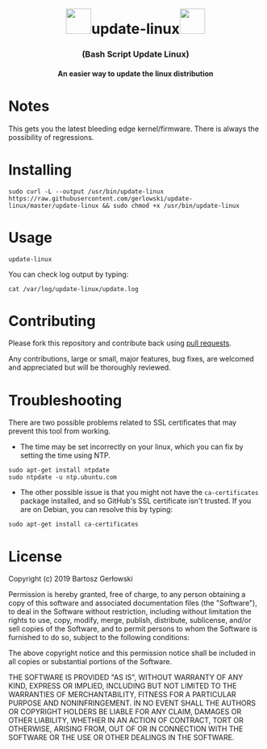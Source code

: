 <div align="center">

# <img src="http://icons.iconarchive.com/icons/alecive/flatwoken/512/Apps-Terminal-Pc-104-icon.png"  height="50px" width="50px">update-linux<img src="http://icons.iconarchive.com/icons/alecive/flatwoken/512/Apps-Terminal-Pc-104-icon.png"  height="50px" width="50px" >
### (Bash Script Update Linux)
#### An easier way to update the linux distribution

</div>

# Notes
This gets you the latest bleeding edge kernel/firmware. There is always the possibility of regressions.

# Installing
```
sudo curl -L --output /usr/bin/update-linux https://raw.githubusercontent.com/gerlowski/update-linux/master/update-linux && sudo chmod +x /usr/bin/update-linux
```
# Usage
```
update-linux
```

You can check log output by typing:
```
cat /var/log/update-linux/update.log
```

# Contributing

Please fork this repository and contribute back using
[pull requests](https://github.com/Gerlowski/update-linux/pulls).

Any contributions, large or small, major features, bug fixes, are welcomed and appreciated
but will be thoroughly reviewed.

# Troubleshooting
There are two possible problems related to SSL certificates that may prevent this tool from working.
- The time may be set incorrectly on your linux, which you can fix by setting the time using NTP.
```
sudo apt-get install ntpdate
sudo ntpdate -u ntp.ubuntu.com
```

- The other possible issue is that you might not have the ```ca-certificates``` package installed, and so GitHub's SSL certificate isn't trusted. If you are on Debian, you can resolve this by typing:
```
sudo apt-get install ca-certificates
```

# License
Copyright (c) 2019 Bartosz Gerłowski

Permission is hereby granted, free of charge, to any person obtaining a copy of this software and associated documentation files (the "Software"), to deal in the Software without restriction, including without limitation the rights to use, copy, modify, merge, publish, distribute, sublicense, and/or sell copies of the Software, and to permit persons to whom the Software is furnished to do so, subject to the following conditions:

The above copyright notice and this permission notice shall be included in all copies or substantial portions of the Software.

THE SOFTWARE IS PROVIDED "AS IS", WITHOUT WARRANTY OF ANY KIND, EXPRESS OR IMPLIED, INCLUDING BUT NOT LIMITED TO THE WARRANTIES OF MERCHANTABILITY, FITNESS FOR A PARTICULAR PURPOSE AND NONINFRINGEMENT. IN NO EVENT SHALL THE AUTHORS OR COPYRIGHT HOLDERS BE LIABLE FOR ANY CLAIM, DAMAGES OR OTHER LIABILITY, WHETHER IN AN ACTION OF CONTRACT, TORT OR OTHERWISE, ARISING FROM, OUT OF OR IN CONNECTION WITH THE SOFTWARE OR THE USE OR OTHER DEALINGS IN THE SOFTWARE.
